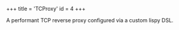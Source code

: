 +++
title = 'TCProxy'
id = 4
+++

A performant TCP reverse proxy configured via a custom lispy DSL.
